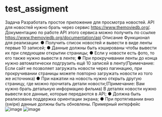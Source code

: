 # test_assigment

Задача
Разработать простое приложение для просмотра новостей. API для новостей
нужно брать через сервис https://www.themoviedb.org/. Документацию по работе API
этого сервиса можно получить по ссылке https://www.themoviedb.org/documentation/api
Описание
Функционал для реализации:
● Получить список новостей и вывести в виде ленты первые 10 записей;
● Данные должны быть кэшированы чтобы вывести их при следующем открытии
страницы;
● Если у новости есть фото, то его также нужно вывести в ленте;
● При прокручивании ленты до конца нужно автоматически подгрузить ещё 10
записей в ленту(Примечание: Если сайт не позволяет загружать новости через
пагинацию, при прокручивании страницы можете повторно загружать новости
из того же источника)
● При нажатии на новость нужно открыть другую страницу, где можно прочитать
детали новости;(Примечание: Вам нужно брать детальную информацию
фильма) В деталях новости нужно вывести все данные, которые передаются в
API;
● Должна быть реализована поддержка ориентации экрана;
● При протягивании вниз (swipe) данные должны быть обновлены.
Примерный интерфейс
![image](https://github.com/nursultanamanzhol/test_assigment/assets/91078998/5fdbf78b-690f-4e48-b3f6-7116dfea6286)
![image](https://github.com/nursultanamanzhol/test_assigment/assets/91078998/061c5fa2-d9ac-4c53-9692-bcd5a3ea1ef4)
